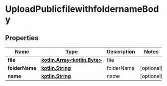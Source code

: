 # UploadPublicfilewithfoldernameBody

## Properties
Name | Type | Description | Notes
------------ | ------------- | ------------- | -------------
**file** | [**kotlin.Array&lt;kotlin.Byte&gt;**](kotlin.Array&lt;kotlin.Byte&gt;.md) | file | 
**folderName** | [**kotlin.String**](.md) | folderName |  [optional]
**name** | [**kotlin.String**](.md) | name |  [optional]
